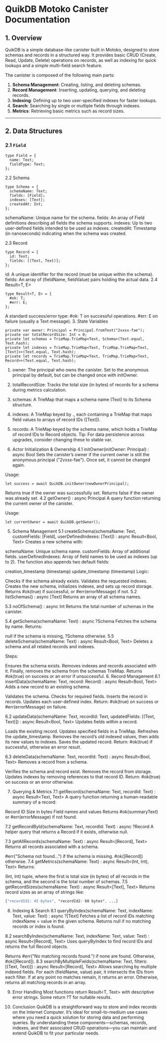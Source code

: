 # QuikDB Motoko Canister Documentation

## 1. Overview

QuikDB is a simple database-like canister built in Motoko, designed to store schemas and records in a structured way. It provides basic CRUD (Create, Read, Update, Delete) operations on records, as well as indexing for quick lookups and a simple multi-field search feature.

The canister is composed of the following main parts:

1. **Schema Management**: Creating, listing, and deleting schemas.
2. **Record Management**: Inserting, updating, querying, and deleting records.
3. **Indexing**: Defining up to two user-specified indexes for faster lookups.
4. **Search**: Searching by single or multiple fields through indexes.
5. **Metrics**: Retrieving basic metrics such as record sizes.

---

## 2. Data Structures

### 2.1 `Field`

```motoko
type Field = {
  name: Text;
  fieldType: Text;
};
```

2.2 Schema

```motoko
type Schema = {
  schemaName: Text;
  fields: [Field];
  indexes: [Text];
  createdAt: Int;
};
```

schemaName: Unique name for the schema.
fields: An array of Field definitions describing all fields the schema supports.
indexes: Up to two user-defined fields intended to be used as indexes.
createdAt: Timestamp (in nanoseconds) indicating when the schema was created.

2.3 Record

```motoko
type Record = {
  id: Text;
  fields: [(Text, Text)];
};
```

id: A unique identifier for the record (must be unique within the schema).
fields: An array of (fieldName, fieldValue) pairs holding the actual data.
2.4 Result<T, E>

```motoko
type Result<T, E> = {
  #ok: T;
  #err: E;
};
```

A standard success/error type:
#ok: T on successful operations.
#err: E on failure (usually a Text message). 3. State Variables

```motoko
private var owner: Principal = Principal.fromText("2vxsx-fae");
private var totalRecordSize: Int = 0;
private let schemas = TrieMap.TrieMap<Text, Schema>(Text.equal, Text.hash);
private let indexes = TrieMap.TrieMap<Text, TrieMap.TrieMap<Text, [Text]>>(Text.equal, Text.hash);
private let records = TrieMap.TrieMap<Text, TrieMap.TrieMap<Text, Record>>(Text.equal, Text.hash);
```

1. owner: The principal who owns the canister. Set to the anonymous principal by default, but can be changed once with initOwner.
2. totalRecordSize: Tracks the total size (in bytes) of records for a schema during metrics calculation.
3. schemas: A TrieMap that maps a schema name (Text) to its Schema structure.
4. indexes: A TrieMap keyed by <schemaName>.<indexName>, each containing a TrieMap that maps field values to arrays of record IDs ([Text]).
5. records: A TrieMap keyed by the schema name, which holds a TrieMap of record IDs to Record objects.
   Tip: For data persistence across upgrades, consider changing these to stable var.

6. Actor Initialization & Ownership
   4.1 initOwner(initOwner: Principal) : async Bool
   Sets the canister’s owner if the current owner is still the anonymous principal ("2vxsx-fae"). Once set, it cannot be changed again.

Usage:

```motoko
let success = await QuikDB.initOwner(newOwnerPrincipal);
```

Returns true if the owner was successfully set.
Returns false if the owner was already set.
4.2 getOwner() : async Principal
A query function returning the current owner of the canister.

Usage:

```motoko
let currentOwner = await QuikDB.getOwner();
```

5. Schema Management
   5.1 createSchema(schemaName: Text, customFields: [Field], userDefinedIndexes: [Text]) : async Result<Bool, Text>
   Creates a new schema with:

schemaName: Unique schema name.
customFields: Array of additional fields.
userDefinedIndexes: Array of field names to be used as indexes (up to 2).
The function also appends two default fields:

creation_timestamp (timestamp)
update_timestamp (timestamp)
Logic:

Checks if the schema already exists.
Validates the requested indexes.
Creates the new schema, initializes indexes, and sets up record storage.
Returns #ok(true) if successful, or #err(errorMessage) if not.
5.2 listSchemas() : async [Text]
Returns an array of all schema names.

5.3 noOfSchema() : async Int
Returns the total number of schemas in the canister.

5.4 getSchema(schemaName: Text) : async ?Schema
Fetches the schema by name. Returns:

null if the schema is missing,
?Schema otherwise.
5.5 deleteSchema(schemaName: Text) : async Result<Bool, Text>
Deletes a schema and all related records and indexes.

Steps:

Ensures the schema exists.
Removes indexes and records associated with it.
Finally, removes the schema from the schemas TrieMap.
Returns #ok(true) on success or an error if unsuccessful. 6. Record Management
6.1 insertData(schemaName: Text, record: Record) : async Result<Bool, Text>
Adds a new record to an existing schema.

Validates the schema.
Checks for required fields.
Inserts the record in records.
Updates each user-defined index.
Return: #ok(true) on success or #err(errorMessage) on failure.

6.2 updateData(schemaName: Text, recordId: Text, updatedFields: [(Text, Text)]) : async Result<Bool, Text>
Updates fields within a record.

Loads the existing record.
Updates specified fields in a TrieMap.
Refreshes the update_timestamp.
Removes the record’s old indexed values, then adds its new values to indexes.
Saves the updated record.
Return: #ok(true) if successful, otherwise an error result.

6.3 deleteData(schemaName: Text, recordId: Text) : async Result<Bool, Text>
Removes a record from a schema.

Verifies the schema and record exist.
Removes the record from storage.
Updates indexes by removing references to that record ID.
Return: #ok(true) on success or an error otherwise.

7. Querying & Metrics
   7.1 getRecord(schemaName: Text, recordId: Text) : async Result<Text, Text>
   A query function returning a human-readable summary of a record:

Record ID
Size in bytes
Field names and values
Returns #ok(summaryText) or #err(errorMessage) if not found.

7.2 getRecordById(schemaName: Text, recordId: Text) : async ?Record
A helper query that returns a Record if it exists, otherwise null.

7.3 getAllRecords(schemaName: Text) : async Result<[Record], Text>
Returns all records associated with a schema.

#err("Schema not found...") if the schema is missing.
#ok([Record]) otherwise.
7.4 getMetrics(schemaName: Text) : async Result<(Int, Int), Text>
Returns:

(Int, Int) tuple, where the first is total size (in bytes) of all records in the schema, and the second is the total number of schemas.
7.5 getRecordSizes(schemaName: Text) : async Result<[Text], Text>
Returns record sizes as an array of strings like:

```css
["recordId1: 45 bytes", "recordId2: 60 bytes", ...]
```

8. Indexing & Search
   8.1 queryByIndex(schemaName: Text, indexName: Text, value: Text) : async ?[Text]
   Fetches a list of record IDs matching indexName = value in the given schema. Returns null if no matching records or index is found.

8.2 searchByIndex(schemaName: Text, indexName: Text, value: Text) : async Result<[Record], Text>
Uses queryByIndex to find record IDs and returns the full Record objects.

Returns #err("No matching records found.") if none are found.
Otherwise, #ok([Record]).
8.3 searchByMultipleFields(schemaName: Text, filters: [(Text, Text)]) : async Result<[Record], Text>
Allows searching by multiple indexed fields. For each (fieldName, value) pair, it intersects the IDs from each filter. If at any point no matches remain, it returns an error. Otherwise, returns all matching records in an array.

9. Error Handling
   Most functions return Result<T, Text> with descriptive error strings.
   Some return ?T for nullable results.

10. Conclusion
    QuikDB is a straightforward way to store and index records on the Internet Computer. It’s ideal for small-to-medium use cases where you need a quick solution for storing data and performing queries. By understanding these components—schemas, records, indexes, and their associated CRUD operations—you can maintain and extend QuikDB to fit your particular needs.
